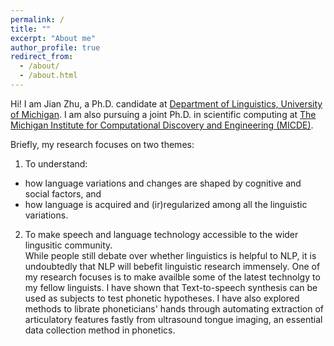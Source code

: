 ```yaml
---
permalink: /
title: ""
excerpt: "About me"
author_profile: true
redirect_from: 
  - /about/
  - /about.html
---
```


Hi! I am Jian Zhu, a Ph.D. candidate at [Department of Linguistics, University of Michigan](https://lsa.umich.edu/linguistics). I am also pursuing a joint Ph.D. in scientific computing at [The Michigan Institute for Computational Discovery and Engineering (MICDE)](https://midas.umich.edu/).

Briefly, my research focuses on two themes:  
1. To understand:  
  * how language variations and changes are shaped by cognitive and social factors, and   
  * how language is acquired and (ir)regularized among all the linguistic variations.     
2. To make speech and language technology accessible to the wider lingusitic community.   
   While people still debate over whether linguistics is helpful to NLP, it is undoubtedly that NLP will bebefit linguistic research immensely. One of my research focuses is to make availble some of the latest technolgy to my fellow linguists. I have shown that Text-to-speech synthesis can be used as subjects to test phonetic hypotheses. I have also explored methods to librate phoneticians' hands through automating extraction of articulatory features fastly from ultrasound tongue imaging, an essential data collection method in phonetics.
